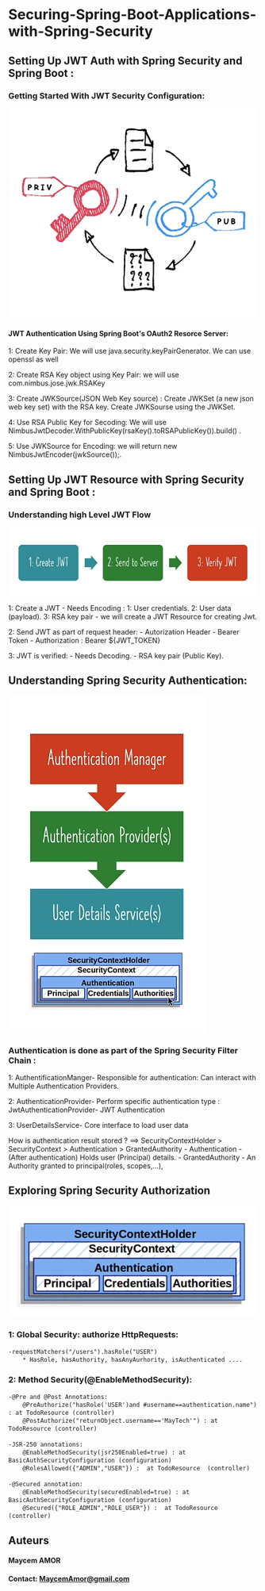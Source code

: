 # Securing-Spring-Boot-Applications-with-Spring-Security

## Setting Up JWT Auth with Spring Security and Spring Boot : 

### Getting Started With JWT Security Configuration: 

![alt text](<Getting Started With JWT Security Configuration.PNG>)


#### JWT Authentication Using Spring Boot's OAuth2 Resorce Server: 

1: Create Key Pair: We will use java.security.keyPairGenerator.
                    We can use openssl as well

2: Create RSA Key object using Key Pair:  we will use com.nimbus.jose.jwk.RSAKey

3: Create JWKSource(JSON Web Key source) : Create JWKSet (a new json web key set) with the RSA key.
                                           Create JWKSourse using the JWKSet.

4: Use RSA Public Key for Secoding: We will use NimbusJwtDecoder.WithPublicKey(rsaKey().toRSAPublicKey()).build() .

5: Use JWKSource for Encoding: we will return new NimbusJwtEncoder(jwkSource());.


## Setting Up JWT Resource with Spring Security and Spring Boot :

### Understanding high Level JWT Flow 

![alt text](<Understanding high Level JWT Flow .PNG>)


1: Create a JWT 
    - Needs Encoding : 1: User credentials.
                       2: User data (payload).
                       3: RSA key pair
    - we will create a JWT Resource for creating Jwt.

2: Send JWT as part of request header:
    - Autorization Header
    - Bearer Token
    - Authorization : Bearer ${JWT_TOKEN}

3: JWT is verified:
    - Needs Decoding.
    - RSA key pair (Public Key).


## Understanding Spring Security Authentication: 

![alt text](<Understanding Spring Security Authentication.PNG>)

### Authentication is done as part of the Spring Security Filter Chain :

1: AuthentificationManger- Responsible for authentication:
    Can interact with Multiple Authentication Providers.

2: AuthenticationProvider- Perform specific authentication type : JwtAuthenticationProvider- JWT Authentication

3: UserDetailsService- Core interface to load user data

How is authentication result stored ? 
    ==> SecurityContextHolder > SecurityContext > Authentication > GrantedAuthority
            - Authentication - (After authentication) Holds user (Principal) details.
            - GrantedAuthority - An Authority granted to principal(roles, scopes,...),



## Exploring Spring Security Authorization

![alt text](<Exploring Spring Security Authorization.PNG>)
### 1: Global Security: authorize HttpRequests: 
    -requestMatchers("/users").hasRole("USER")
        * HasRole, hasAuthority, hasAnyAurhority, isAuthenticated ....

### 2: Method Security(@EnableMethodSecurity): 
    -@Pre and @Post Annotations:
        @PreAuthorize("hasRole('USER')and #username==authentication.name") : at TodoResource (controller) 
        @PostAuthorize("returnObject.username=='MayTech'") : at TodoResource (controller) 
    
    -JSR-250 annotations:
        @EnableMethodSecurity(jsr250Enabled=true) : at BasicAuthSecurityConfiguration (configuration)
        @RolesAllowed({"ADMIN","USER"}) :  at TodoResource  (controller) 
    
    -@Secured annotation: 
        @EnableMethodSecurity(securedEnabled=true) : at BasicAuthSecurityConfiguration (configuration)
        @Secured({"ROLE_ADMIN","ROLE_USER"}) :  at TodoResource  (controller)


## Auteurs

#### Maycem AMOR 
#### Contact: MaycemAmor@gmail.com 
